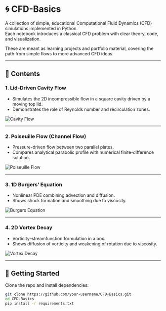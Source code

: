 # 🌀 CFD-Basics

A collection of simple, educational Computational Fluid Dynamics (CFD) simulations implemented in Python.  
Each notebook introduces a classical CFD problem with clear theory, code, and visualization.  

These are meant as learning projects and portfolio material, covering the path from simple flows to more advanced CFD ideas.  

---

## 📂 Contents

### 1. Lid-Driven Cavity Flow
- Simulates the 2D incompressible flow in a square cavity driven by a moving top lid.  
- Demonstrates the role of Reynolds number and recirculation zones.  

![Cavity Flow](https://raw.githubusercontent.com/your-username/CFD-Basics/main/assets/cavity_flow.png)

---

### 2. Poiseuille Flow (Channel Flow)
- Pressure-driven flow between two parallel plates.  
- Compares analytical parabolic profile with numerical finite-difference solution.  

![Poiseuille Flow](https://raw.githubusercontent.com/your-username/CFD-Basics/main/assets/poiseuille_flow.png)

---

### 3. 1D Burgers’ Equation
- Nonlinear PDE combining advection and diffusion.  
- Shows shock formation and smoothing due to viscosity.  

![Burgers Equation](https://raw.githubusercontent.com/your-username/CFD-Basics/main/assets/burgers_equation.png)

---

### 4. 2D Vortex Decay
- Vorticity–streamfunction formulation in a box.  
- Shows diffusion of vorticity and weakening of rotation due to viscosity.  

![Vortex Decay](https://raw.githubusercontent.com/your-username/CFD-Basics/main/assets/vortex_decay.png)

---

## 🚀 Getting Started

Clone the repo and install dependencies:

```bash
git clone https://github.com/your-username/CFD-Basics.git
cd CFD-Basics
pip install -r requirements.txt